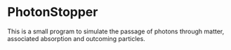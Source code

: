 # PhotonStopper

This is a small program to simulate the passage of photons through matter, associated absorption and outcoming particles. 
